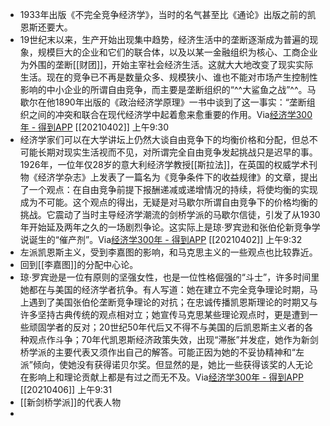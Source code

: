- 1933年出版《不完全竞争经济学》，当时的名气甚至比《通论》出版之前的凯恩斯还要大。
- 19世纪末以来，生产开始出现集中趋势，经济生活中的垄断逐渐成为普遍的现象，规模巨大的企业和它们的联合体，以及以某一金融组织为核心、工商企业为外围的垄断[[财团]]，开始主宰社会经济生活。这就大大地改变了现实实际生活。现在的竞争已不再是数量众多、规模狭小、谁也不能对市场产生控制性影响的中小企业的所谓自由竞争，而主要是垄断组织的“^^大鲨鱼之战”^^。马歇尔在他1890年出版的《政治经济学原理》一书中谈到了这一事实：“垄断组织之间的冲突和联合在现代经济学中起着愈来愈重要的作用。Via[经济学300年 - 得到APP](https://www.dedao.cn/reader?id=PZykJDGjQ7AOLNa642rbP8dkEgemKDwdRAWXoVRjpBxl95MJzqvYGynZ18MEl5Bo) [[20210402]] 上午9:30
- 经济学家们可以在大学讲坛上仍然大谈自由竞争下的均衡价格和分配，但总不可能长期对现实生活视而不见，对所谓完全自由竞争发起挑战只是迟早的事。1926年，一位年仅28岁的意大利经济学教授[[斯拉法]]，在英国的权威学术刊物《经济学杂志》上发表了一篇名为《竞争条件下的收益规律》的文章，提出了一个观点：在自由竞争前提下报酬递减或递增情况的持续，将使均衡的实现成为不可能。这个观点的得出，无疑是对马歇尔所谓自由竞争下的价格均衡的挑战。它震动了当时主导经济学潮流的剑桥学派的马歇尔信徒，引发了从1930年开始延及两年之久的一场剧烈争论。这实际上是琼·罗宾逊和张伯伦新竞争学说诞生的“催产剂”。Via[经济学300年 - 得到APP](https://www.dedao.cn/reader?id=PZykJDGjQ7AOLNa642rbP8dkEgemKDwdRAWXoVRjpBxl95MJzqvYGynZ18MEl5Bo) [[20210402]] 上午9:32
- 左派凯恩斯主义，受到李嘉图的影响，和马克思主义的一些观点也比较靠近。
- 回到[[李嘉图]]的分配中心论。
- 琼·罗宾逊是一位有原则的坚强女性，也是一位性格倔强的“斗士”，许多时间里她都在与美国的经济学者抗争。有人写道：她在建立不完全竞争理论时期，马上遇到了美国张伯伦垄断竞争理论的对抗；在忠诚传播凯恩斯理论的时期又与许多坚持古典传统的观点相对立；她宣传马克思某些理论观点时，更是遭到一些顽固学者的反对；20世纪50年代后又不得不与美国的后凯恩斯主义者的各种观点作斗争；70年代凯恩斯经济政策失效，出现“滞胀”并发症，她作为新剑桥学派的主要代表又须作出自己的解答。可能正因为她的不妥协精神和“左派”倾向，使她没有获得诺贝尔奖。但显然的是，她比一些获得该奖的人无论在影响上和理论贡献上都是有过之而无不及。Via[经济学300年 - 得到APP](https://www.dedao.cn/reader?id=PZykJDGjQ7AOLNa642rbP8dkEgemKDwdRAWXoVRjpBxl95MJzqvYGynZ18MEl5Bo) [[20210406]] 上午9:31
- [[新剑桥学派]]的代表人物
- 
